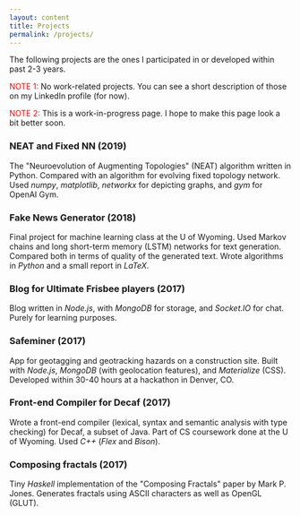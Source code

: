 ```yaml
---
layout: content
title: Projects
permalink: /projects/
---
```


The following projects are the ones I participated in or developed within past 2-3 years.

<span style="color: red;">NOTE 1:</span> No work-related projects.
You can see a short description of those on my LinkedIn profile (for now).

<span style="color: red;">NOTE 2:</span> This is a work-in-progress page. I hope to make this page look a bit better soon.

### NEAT and Fixed NN (2019)

The "Neuroevolution of Augmenting Topologies" (NEAT) algorithm written in Python.
Compared with an algorithm for evolving fixed topology network. Used *numpy*, *matplotlib*,
*networkx* for depicting graphs, and *gym* for OpenAI Gym.

### Fake News Generator (2018)

Final project for machine learning class at the U of Wyoming. Used Markov chains and long short-term memory (LSTM) networks
for text generation. Compared both in terms of quality of the generated text. Wrote algorithms in *Python* and a small report in *LaTeX*.

### Blog for Ultimate Frisbee players (2017)

Blog written in *Node.js*, with *MongoDB* for storage, and *Socket.IO* for chat. Purely for learning purposes.

### Safeminer (2017)

App for geotagging and geotracking hazards on a construction site.
Built with *Node.js*, *MongoDB* (with geolocation features),
and *Materialize* (CSS). Developed within 30-40 hours at a hackathon in Denver, CO.

### Front-end Compiler for Decaf (2017)

Wrote a front-end compiler (lexical, syntax and semantic analysis with type checking) for Decaf, a subset of Java.
Part of CS coursework done at the U of Wyoming. Used *C++* (*Flex* and *Bison*).

### Composing fractals (2017)

Tiny *Haskell* implementation of the "Composing Fractals" paper by Mark P. Jones. Generates fractals using
ASCII characters as well as OpenGL (GLUT).
